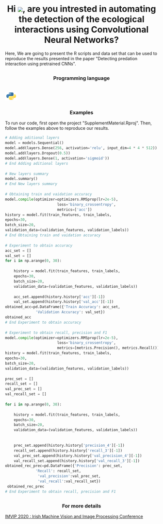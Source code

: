 <h1 align="center">Hi <img src="https://raw.githubusercontent.com/MartinHeinz/MartinHeinz/master/wave.gif" width="30px">, are you intrested in automating the detection of the ecological interactions using Convolutional Neural Networks?</h1>

Here, We are going to present the R scripts and data set that can be used to reproduce the results presented in the paper "Detecting predation interaction using pretrained CNNs".

##

<h3 align="center">Programming language</h3>

<div style="display: inline_block"><br>
<img align="center" alt="Gabriel-Python" height="30" width="40" src="https://raw.githubusercontent.com/devicons/devicon/master/icons/python/python-original.svg">
</div>

##

<h3 align="center">Examples</h3>
To run our code, first open the project "SupplementMaterial.Rproj". Then, follow the examples above to reproduce our results.


```python
# Adding aditional layers
model = models.Sequential()
model.add(layers.Dense(256, activation='relu', input_dim=4 * 4 * 512))
model.add(layers.Dropout(0.5))
model.add(layers.Dense(1, activation='sigmoid'))
# End Adding aditional layers

# New layers summary
model.summary() 
# End New layers summary

# Obtaining train and vaidation accuracy
model.compile(optimizer=optimizers.RMSprop(lr=2e-5),
                        loss='binary_crossentropy',
                        metrics=['acc'])
history = model.fit(train_features, train_labels,
epochs=30,
batch_size=20,
validation_data=(validation_features, validation_labels))
# End Obtaining train and vaidation accuracy

# Experiment to obtain accuracy
acc_set = []
val_set = []
for i in np.arange(0, 30):
    
    history = model.fit(train_features, train_labels,
    epochs=30,
    batch_size=20,
    validation_data=(validation_features, validation_labels))

    acc_set.append(history.history['acc'][-1])
    val_set.append(history.history['val_acc'][-1])
obtained_acc=pd.DataFrame({'Train Accuracy': acc_set,
              'Validation Accuracy': val_set})
obtained_acc
# End Experiment to obtain accuracy

# Experiment to obtain recall, precision and F1
model.compile(optimizer=optimizers.RMSprop(lr=2e-5),
                        loss='binary_crossentropy',
                        metrics=[metrics.Precision(), metrics.Recall()])
history = model.fit(train_features, train_labels,
epochs=30,
batch_size=20,
validation_data=(validation_features, validation_labels))

prec_set = []
recall_set = []
val_prec_set = []
val_recall_set = []

for i in np.arange(0, 30):
    
    history = model.fit(train_features, train_labels,
    epochs=30,
    batch_size=20,
    validation_data=(validation_features, validation_labels))
    

    prec_set.append(history.history['precision_4'][-1])
    recall_set.append(history.history['recall_3'][-1])
    val_prec_set.append(history.history['val_precision_4'][-1])
    val_recall_set.append(history.history['val_recall_3'][-1])
obtained_rec_prec=pd.DataFrame({'Precision': prec_set,
              'Recall': recall_set,
               'val_precision':val_prec_set,
               'val_recall':val_recall_set})
 obtained_rec_prec
# End Experiment to obtain recall, precision and F1
```

##

<h3 align="center">For more details</h3>
<a href="https://research.thea.ie/handle/20.500.12065/3429">IMVIP 2020 : Irish Machine Vision and Image Processing Conference</a> 

